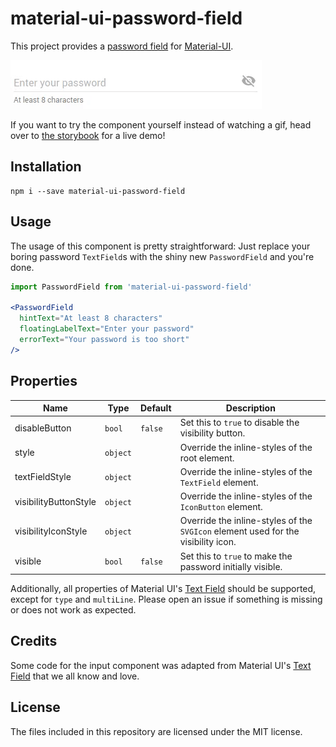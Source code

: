 # material-ui-password-field
This project provides a [password field][passwordspec] for [Material-UI][mui].

![Demo](demo.gif)

If you want to try the component yourself instead of watching a gif, head over to [the storybook][gh-pages] for a live demo!

## Installation
```shell
npm i --save material-ui-password-field
```

## Usage
The usage of this component is pretty straightforward: Just replace your boring password `TextField`s with the shiny new `PasswordField` and you're done.

```jsx
import PasswordField from 'material-ui-password-field'

<PasswordField
  hintText="At least 8 characters"
  floatingLabelText="Enter your password"
  errorText="Your password is too short"
/>
```

## Properties
| Name | Type | Default | Description |
| --- | --- | --- | --- |
| disableButton | `bool` | `false` | Set this to `true` to disable the visibility button. |
| style | `object` | | Override the inline-styles of the root element. |
| textFieldStyle | `object` | | Override the inline-styles of the `TextField` element. |
| visibilityButtonStyle | `object` | | Override the inline-styles of the `IconButton` element. |
| visibilityIconStyle | `object` | | Override the inline-styles of the `SVGIcon` element used for the visibility icon. |
| visible | `bool` | `false` | Set this to `true` to make the password initially visible. |

Additionally, all properties of Material UI's [Text Field][mui-text-field] should be supported, except for `type` and `multiLine`. Please open an issue if something is missing or does not work as expected.

## Credits
Some code for the input component was adapted from Material UI's [Text Field][mui-text-field] that we all know and love.

## License
The files included in this repository are licensed under the MIT license.

[passwordspec]:https://material.google.com/components/text-fields.html#text-fields-password-input
[mui]: http://www.material-ui.com/#/
[mui-text-field]: http://www.material-ui.com/#/components/text-field
[gh-pages]: https://teamwertarbyte.github.io/material-ui-password-field/
